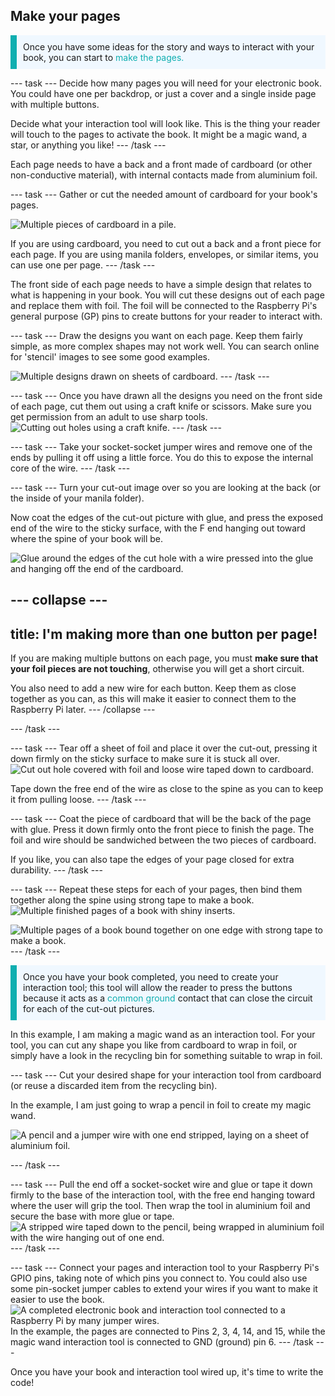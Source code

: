 ## Make your pages

<p style="border-left: solid; border-width:10px; border-color: #0faeb0; background-color: aliceblue; padding: 10px;">
Once you have some ideas for the story and ways to interact with your book, you can start to <span style="color: #0faeb0"> make the pages.</span>
</p>

--- task ---
Decide how many pages you will need for your electronic book. You could have one per backdrop, or just a cover and a single inside page with multiple buttons.

Decide what your interaction tool will look like. This is the thing your reader will touch to the pages to activate the book. It might be a magic wand, a star, or anything you like!
--- /task ---

Each page needs to have a back and a front made of cardboard (or other non-conductive material), with internal contacts made from aluminium foil.

--- task ---
Gather or cut the needed amount of cardboard for your book's pages.

![Multiple pieces of cardboard in a pile.](images/1-get-card.jpg)

If you are using cardboard, you need to cut out a back and a front piece for each page. If you are using manila folders, envelopes, or similar items, you can use one per page.
--- /task ---

The front side of each page needs to have a simple design that relates to what is happening in your book. You will cut these designs out of each page and replace them with foil. The foil will be connected to the Raspberry Pi's general purpose (GP) pins to create buttons for your reader to interact with.

--- task ---
Draw the designs you want on each page. Keep them fairly simple, as more complex shapes may not work well. You can search online for 'stencil' images to see some good examples. 

![Multiple designs drawn on sheets of cardboard.](images/2-draw-designs.jpg)
--- /task ---

--- task ---
Once you have drawn all the designs you need on the front side of each page, cut them out using a craft knife or scissors. Make sure you get permission from an adult to use sharp tools.
![Cutting out holes using a craft knife.](images/3-cut-holes.jpg)
--- /task --- 

--- task ---
Take your socket-socket jumper wires and remove one of the ends by pulling it off using a little force. You do this to expose the internal core of the wire.
--- /task ---

--- task ---
Turn your cut-out image over so you are looking at the back (or the inside of your manila folder).

Now coat the edges of the cut-out picture with glue, and press the exposed end of the wire to the sticky surface, with the F end hanging out toward where the spine of your book will be.

![Glue around the edges of the cut hole with a wire pressed into the glue and hanging off the end of the cardboard.](images/4-glue-wire.jpg)

--- collapse ---
---
title: I'm making more than one button per page! 
---
If you are making multiple buttons on each page, you must **make sure that your foil pieces are not touching**, otherwise you will get a short circuit.

You also need to add a new wire for each button. Keep them as close together as you can, as this will make it easier to connect them to the Raspberry Pi later. 
--- /collapse ---

--- /task ---

--- task ---
Tear off a sheet of foil and place it over the cut-out, pressing it down firmly on the sticky surface to make sure it is stuck all over. 
![Cut out hole covered with foil and loose wire taped down to cardboard.](images/5-tape-wire.jpg)

Tape down the free end of the wire as close to the spine as you can to keep it from pulling loose.
--- /task ---

--- task ---
Coat the piece of cardboard that will be the back of the page with glue. Press it down firmly onto the front piece to finish the page. The foil and wire should be sandwiched between the two pieces of cardboard. 

If you like, you can also tape the edges of your page closed for extra durability.
--- /task ---

--- task ---
Repeat these steps for each of your pages, then bind them together along the spine using strong tape to make a book.
![Multiple finished pages of a book with shiny inserts.](images/6-repeat-pages.jpg)

![Multiple pages of a book bound together on one edge with strong tape to make a book.](images/7-bind-spine.jpg)
--- /task ---

<p style="border-left: solid; border-width:10px; border-color: #0faeb0; background-color: aliceblue; padding: 10px;">
Once you have your book completed, you need to create your interaction tool; this tool will allow the reader to press the buttons because it acts as a <span style="color: #0faeb0">common ground</span> contact that can close the circuit for each of the cut-out pictures. 
</p>

In this example, I am making a magic wand as an interaction tool. For your tool, you can cut any shape you like from cardboard to wrap in foil, or simply have a look in the recycling bin for something suitable to wrap in foil.

--- task ---
Cut your desired shape for your interaction tool from cardboard (or reuse a discarded item from the recycling bin).

In the example, I am just going to wrap a pencil in foil to create my magic wand.

![A pencil and a jumper wire with one end stripped, laying on a sheet of aluminium foil.](images/8-pencil-foil.jpg)

--- /task ---

--- task ---
Pull the end off a socket-socket wire and glue or tape it down firmly to the base of the interaction tool, with the free end hanging toward where the user will grip the tool. Then wrap the tool in aluminium foil and secure the base with more glue or tape.
![A stripped wire taped down to the pencil, being wrapped in aluminium foil with the wire hanging out of one end.](images/9-interaction-tool.jpg)
--- /task ---

--- task ---
Connect your pages and interaction tool to your Raspberry Pi's GPIO pins, taking note of which pins you connect to. You could also use some pin-socket jumper cables to extend your wires if you want to make it easier to use the book.
![A completed electronic book and interaction tool connected to a Raspberry Pi by many jumper wires.](images/10-connect-book.jpg)
In the example, the pages are connected to Pins 2, 3, 4, 14, and 15, while the magic wand interaction tool is connected to GND (ground) pin 6.
--- /task ---

Once you have your book and interaction tool wired up, it's time to write the code!
